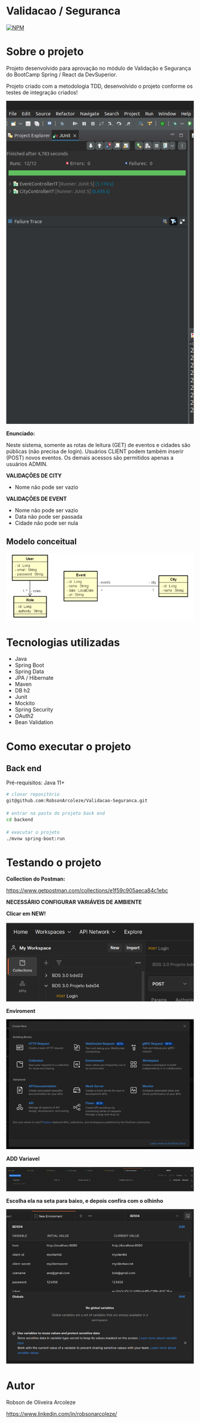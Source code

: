 # Validacao / Seguranca 
[![NPM](https://img.shields.io/npm/l/react)](https://github.com/devsuperior/sds1-wmazoni/blob/master/LICENSE) 

# Sobre o projeto

Projeto desenvolvido para aprovação no módulo de Validação e Segurança do BootCamp Spring / React  da DevSuperior.

Projeto criado com a metodologia TDD, desenvolvido o projeto conforme os testes de integração criados!

![Testes](https://github.com/RobsonArcoleze/Validacao-Seguranca/blob/main/img/testes.png)

**Enunciado:**

Neste sistema, somente as rotas de leitura (GET) de eventos e cidades são públicas (não precisa de login). 
Usuários CLIENT podem também inserir (POST) novos eventos. Os demais acessos são permitidos apenas a usuários ADMIN.


**VALIDAÇÕES DE CITY**

- Nome não pode ser vazio


**VALIDAÇÕES DE EVENT**

- Nome não pode ser vazio
- Data não pode ser passada
- Cidade não pode ser nula

## Modelo conceitual
![Modelo Conceitual](https://github.com/RobsonArcoleze/Validacao-Seguranca/blob/main/img/modeloConceitual.png)


# Tecnologias utilizadas


- Java
- Spring Boot
- Spring Data
- JPA / Hibernate
- Maven
- DB h2
- Junit
- Mockito
- Spring Security
- OAuth2
- Bean Validation

# Como executar o projeto

## Back end
Pré-requisitos: Java 11+

```bash
# clonar repositório
git@github.com:RobsonArcoleze/Validacao-Seguranca.git

# entrar na pasta do projeto back end
cd backend

# executar o projeto
./mvnw spring-boot:run
```

# Testando o projeto

**Collection do Postman:**


https://www.getpostman.com/collections/e1f59c905aeca84c1ebc


**NECESSÁRIO CONFIGURAR VARIÁVEIS DE AMBIENTE**

**Clicar em NEW!**


![new](https://github.com/RobsonArcoleze/Validacao-Seguranca/blob/main/img/new.png)


**Enviroment**


![Enviroment](https://github.com/RobsonArcoleze/Validacao-Seguranca/blob/main/img/enviromente.png)


**ADD Variavel**

![variavel](https://github.com/RobsonArcoleze/Validacao-Seguranca/blob/main/img/addVariable.png)


**Escolha ela na seta para baixo, e depois confira com o olhinho**

![Visualization](https://github.com/RobsonArcoleze/Validacao-Seguranca/blob/main/img/visualization.png)

# Autor

Robson de Oliveira Arcoleze

https://www.linkedin.com/in/robsonarcoleze/
